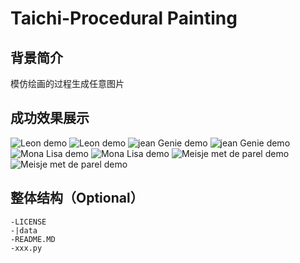 # Taichi-Procedural Painting

## 背景简介
模仿绘画的过程生成任意图片

## 成功效果展示


![Leon demo](./data/leon.gif)
![Leon demo](./data/leon_last.png)
![jean Genie demo](./data/jean_genie.gif)
![jean Genie demo](./data/jean_genie_last.png)
![Mona Lisa demo](./data/Mona_Lisa.gif)
![Mona Lisa demo](./data/Mona_Lisa_last.png)
![Meisje met de parel demo](./data/Meisje_met_de_parel.gif)
![Meisje met de parel demo](./data/Meisje_met_de_parel_last.png)
## 整体结构（Optional）
```
-LICENSE
-|data
-README.MD
-xxx.py
```

